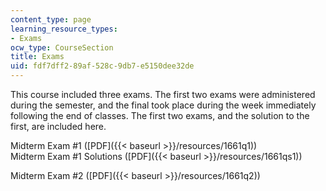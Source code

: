 ```yaml
---
content_type: page
learning_resource_types:
- Exams
ocw_type: CourseSection
title: Exams
uid: fdf7dff2-89af-528c-9db7-e5150dee32de
---
```


This course included three exams. The first two exams were administered during the semester, and the final took place during the week immediately following the end of classes. The first two exams, and the solution to the first, are included here.

Midterm Exam #1 ([PDF]({{< baseurl >}}/resources/1661q1))  
Midterm Exam #1 Solutions ([PDF]({{< baseurl >}}/resources/1661qs1))

Midterm Exam #2 ([PDF]({{< baseurl >}}/resources/1661q2))